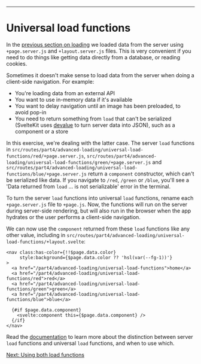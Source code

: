 ------
# **Universal load functions**
In the [previous section on loading](/part3/loading-data/page) we loaded data from the server using `+page.server.js` and `+layout.server.js` files. This is very convenient if you need to do things like getting data directly from a database, or reading cookies.

Sometimes it doesn't make sense to load data from the server when doing a client-side navigation. For example:
- You're loading data from an external API
- You want to use in-memory data if it's available
- You want to delay navigation until an image has been preloaded, to avoid pop-in
- You need to return something from `load` that can't be serialized (SvelteKit uses [devalue](https://github.com/Rich-Harris/devalue) to turn server data into JSON), such as a component or a store

In this exercise, we're dealing with the latter case. The server `load` functions in <code data-file="src/routes/part4/advanced-loading/universal-load-functions/red/+page.server.ts">src/routes/part4/advanced-loading/universal-load-functions/red/+page.server.js</code>, <code data-file="./green/+page.server.ts">src/routes/part4/advanced-loading/universal-load-functions/green/+page.server.js</code> and <code data-file="./blue/+page.server.ts">src/routes/part4/advanced-loading/universal-load-functions/blue/+page.server.js</code> return a `component` constructor, which can't be serialized like data. If you navigate to `/red`, `/green` or `/blue`, you'll see a 'Data returned from `load` ... is not serializable' error in the terminal.

To turn the server `load` functions into universal `load` functions, rename each `+page.server.js` file to `+page.js`. Now, the functions will run on the server during server-side rendering, but will also run in the browser when the app hydrates or the user performs a client-side navigation.

We can now use the `component` returned from these `load` functions like any other value, including in <code data-file="./+layout.svelte">src/routes/part4/advanced-loading/universal-load-functions/+layout.svelte</code>:
```svelte title="src/routes/part4/advanced-loading/universal-load-functions/+layout.svelte" {10} "  {#if $page.data.component}" "  {/if}"
<nav class:has-color={!!$page.data.color} 
     style:background={$page.data.color ?? 'hsl(var(--fg-1))'}
>
  <a href="/part4/advanced-loading/universal-load-functions">home</a>
  <a href="/part4/advanced-loading/universal-load-functions/red">red</a>
  <a href="/part4/advanced-loading/universal-load-functions/green">green</a>
  <a href="/part4/advanced-loading/universal-load-functions/blue">blue</a>

  {#if $page.data.component}
    <svelte:component this={$page.data.component} />
  {/if}
</nav>
```
Read the [documentation](https://kit.svelte.dev/docs/load#universal-vs-server) to learn more about the distinction between server `load` functions and universal `load` functions, and when to use which.

[Next: Using both load functions](/part4/advanced-loading/using-both-load-functions)
